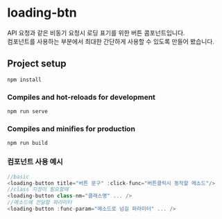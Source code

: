 # loading-btn
API 요청과 같은 비동기 요청시 로딩 표기를 위한 버튼 콤포넌트입니다.\
컴포넌트를 사용하는 부분에서 최대한 간단하게 사용할 수 있도록 만들어 봤습니다.

## Project setup
```
npm install
```

### Compiles and hot-reloads for development
```
npm run serve
```

### Compiles and minifies for production
```
npm run build
```

### 컴포넌트 사용 예시
```javascript
//basic
<loading-button title="버튼 문구" :click-func="버튼클릭시 동작할 메소드"/>
//class 지정이 필요할때
<loading-button class-nm="클래스명" ... />
//메소드에 전달할 파라미터
<loading-button :func-param="메소드로 넘길 파라미터" ... />
```
